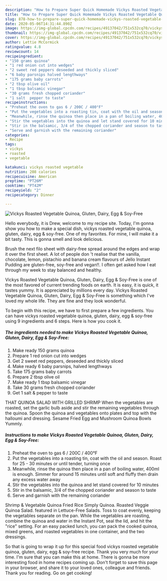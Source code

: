 ```yaml
---
description: "How to Prepare Super Quick Homemade Vickys Roasted Vegetable Quinoa, Gluten, Dairy, Egg &amp;amp; Soy-Free"
title: "How to Prepare Super Quick Homemade Vickys Roasted Vegetable Quinoa, Gluten, Dairy, Egg &amp;amp; Soy-Free"
slug: 878-how-to-prepare-super-quick-homemade-vickys-roasted-vegetable-quinoa-gluten-dairy-egg-and-amp-soy-free
date: 2020-05-06T14:31:44.890Z
image: https://img-global.cpcdn.com/recipes/49137042/751x532cq70/vickys-roasted-vegetable-quinoa-gluten-dairy-egg-soy-free-recipe-main-photo.jpg
thumbnail: https://img-global.cpcdn.com/recipes/49137042/751x532cq70/vickys-roasted-vegetable-quinoa-gluten-dairy-egg-soy-free-recipe-main-photo.jpg
cover: https://img-global.cpcdn.com/recipes/49137042/751x532cq70/vickys-roasted-vegetable-quinoa-gluten-dairy-egg-soy-free-recipe-main-photo.jpg
author: Lettie McCormick
ratingvalue: 4.8
reviewcount: 14
recipeingredient:
- "150 grams quinoa"
- "1 red onion cut into wedges"
- "2 sweet red peppers deseeded and thickly sliced"
- "6 baby parsnips halved lengthways"
- "175 grams baby carrots"
- "2 tbsp olive oil"
- "1 tbsp balsamic vinegar"
- "30 grams fresh chopped coriander"
- "1 salt  pepper to taste"
recipeinstructions:
- "Preheat the oven to gas 6 / 200C / 400°F"
- "Put the vegetables into a roasting tin, coat with the oil and season. Roast for 25 - 30 minutes or until tender, turning once"
- "Meanwhile, rinse the quinoa then place in a pan of boiling water, 400ml is enough. Simmer for around 15 minutes until soft and fluffy then drain any excess water away"
- "Stir the vegetables into the quinoa and let stand covered for 10 minutes"
- "Stir in the balsamic, 3/4 of the chopped coriander and season to taste"
- "Serve and garnish with the remaining coriander"
categories:
- Recipe
tags:
- vickys
- roasted
- vegetable

katakunci: vickys roasted vegetable 
nutrition: 208 calories
recipecuisine: American
preptime: "PT26M"
cooktime: "PT42M"
recipeyield: "2"
recipecategory: Dinner

---
```



![Vickys Roasted Vegetable Quinoa, Gluten, Dairy, Egg &amp; Soy-Free](https://img-global.cpcdn.com/recipes/49137042/751x532cq70/vickys-roasted-vegetable-quinoa-gluten-dairy-egg-soy-free-recipe-main-photo.jpg)

Hello everybody, it is Drew, welcome to my recipe site. Today, I'm gonna show you how to make a special dish, vickys roasted vegetable quinoa, gluten, dairy, egg &amp; soy-free. One of my favorites. For mine, I will make it a bit tasty. This is gonna smell and look delicious.

Brush the next filo sheet with dairy-free spread around the edges and wrap it over the first sheet. A lot of people don &#39;t realise that the vanilla, chocolate, lemon, pistachio and banana cream flavours of Jello Instant Pudding are gluten-free, soy-free and vegan!!. I often get asked how I eat through my week to stay balanced and healthy.

Vickys Roasted Vegetable Quinoa, Gluten, Dairy, Egg &amp; Soy-Free is one of the most favored of current trending foods on earth. It is easy, it is quick, it tastes yummy. It is appreciated by millions every day. Vickys Roasted Vegetable Quinoa, Gluten, Dairy, Egg &amp; Soy-Free is something which I've loved my whole life. They are fine and they look wonderful.


To begin with this recipe, we have to first prepare a few ingredients. You can have vickys roasted vegetable quinoa, gluten, dairy, egg &amp; soy-free using 9 ingredients and 6 steps. Here is how you cook it.

<!--inarticleads1-->

##### The ingredients needed to make Vickys Roasted Vegetable Quinoa, Gluten, Dairy, Egg &amp; Soy-Free:

1. Make ready 150 grams quinoa
1. Prepare 1 red onion cut into wedges
1. Get 2 sweet red peppers, deseeded and thickly sliced
1. Make ready 6 baby parsnips, halved lengthways
1. Take 175 grams baby carrots
1. Prepare 2 tbsp olive oil
1. Make ready 1 tbsp balsamic vinegar
1. Take 30 grams fresh chopped coriander
1. Get 1 salt &amp; pepper to taste


THAT QUINOA SALAD WITH GRILLED SHRIMP When the vegetables are roasted, set the garlic bulb aside and stir the remaining vegetables through the quinoa. Spoon the quinoa and vegetables onto plates and top with the halloumi and dressing. Sesame Fried Egg and Mushroom Quinoa Bowls Yummly. 

<!--inarticleads2-->

##### Instructions to make Vickys Roasted Vegetable Quinoa, Gluten, Dairy, Egg &amp; Soy-Free:

1. Preheat the oven to gas 6 / 200C / 400°F
1. Put the vegetables into a roasting tin, coat with the oil and season. Roast for 25 - 30 minutes or until tender, turning once
1. Meanwhile, rinse the quinoa then place in a pan of boiling water, 400ml is enough. Simmer for around 15 minutes until soft and fluffy then drain any excess water away
1. Stir the vegetables into the quinoa and let stand covered for 10 minutes
1. Stir in the balsamic, 3/4 of the chopped coriander and season to taste
1. Serve and garnish with the remaining coriander


Shrimp &amp; Vegetable Quinoa Fried Rice Simply Quinoa. Roasted Veggie Quinoa Salad. featured in Lettuce-Free Salads. Toss to coat evenly, keeping the vegetables separate on the pan. While the vegetables are roasting, combine the quinoa and water in the Instant Pot, seal the lid, and hit the &#34;rice&#34; setting. For an easy packed lunch, you can pack the cooked quinoa, mixed greens, and roasted vegetables in one container, and the two dressings. 

So that is going to wrap it up for this special food vickys roasted vegetable quinoa, gluten, dairy, egg &amp; soy-free recipe. Thank you very much for your time. I'm sure that you can make this at home. There is gonna be more interesting food in home recipes coming up. Don't forget to save this page in your browser, and share it to your loved ones, colleague and friends. Thank you for reading. Go on get cooking!
